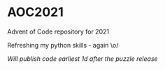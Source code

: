 # AOC2021
Advent of Code repository for 2021


Refreshing my python skills - again \o/

*Will publish code earliest 1d after the puzzle release*

